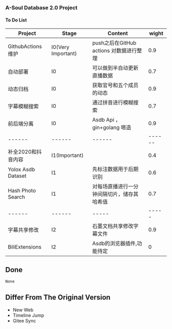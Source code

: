 ### A-Soul Database 2.0 Project

#### To Do List
|Project|Stage|Content|wight|
|------|------|------|------|
|GithubActions维护|I0(Very Important)|push之后在GitHub actions 对数据进行整理|0.9|
|自动部署|I0|可以做到半自动更新直播数据|0.7|
|动态归档|I0|获取官号和五个成员的动态|0.9|
|字幕模糊搜索|I0|通过拼音进行模糊搜索|0.7|
|前后端分离|I0|Asdb Api ，gin+golang 嗯造|0.9|
|------|------|------|------|
|补全2020和抖音内容|I1(Important)||0.4|
|Yolox Asdb Dataset|I1|先标注数据用于后期识别|0.6|
|Hash Photo Search|I1|对每场直播进行一分钟间隔切片，储存其哈希值|0.7|
|------|------|-----|-----|
|字幕共享修改|I2|石墨文档共享修改字幕文件|0.9|
|BiliExtensions|I2|Asdb的浏览器插件,功能待定|0|
## Done
```bash
None
```

## Differ From The Original Version 
- New Web
- Timeline Jump
- Gitee Sync

